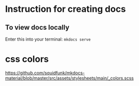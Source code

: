 # Instruction for creating docs



## To view docs locally
Enter this into your terminal: `mkdocs serve`



# css colors
https://github.com/squidfunk/mkdocs-material/blob/master/src/assets/stylesheets/main/_colors.scss 
